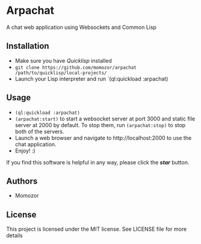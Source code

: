 # Arpachat
A chat web application using Websockets and Common Lisp

## Installation
* Make sure you have *Quicklisp* installed
* `git clone https://github.com/momozor/arpachat /path/to/quicklisp/local-projects/`
* Launch your Lisp interpreter and run `(ql:quickload :arpachat)

## Usage
* `(ql:quickload :arpachat)`
* `(arpachat:start)` to start a websocket server at port 3000 
and static file server at 2000 by default. To stop them, run `(arpachat:stop)` to stop both of the
servers.
* Launch a web browser and navigate to http://localhost:2000 to use the chat application.
* Enjoy! :)

If you find this software is helpful in any way, please click the ***star*** button.

## Authors
* Momozor

## License
This project is licensed under the MIT license. See LICENSE file for more details
